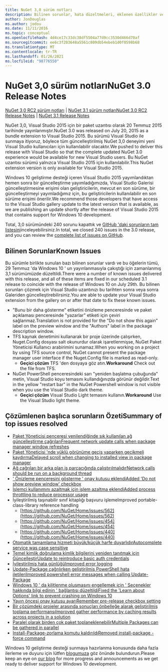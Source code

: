 ```yaml
---
title: NuGet 3,0 sürüm notları
description: Bilinen sorunlar, hata düzeltmeleri, eklenen özellikler ve CCR 'ler dahil olmak üzere NuGet 3.0.0 için sürüm notları.
author: JonDouglas
ms.author: jodou
ms.date: 11/11/2016
ms.topic: conceptual
ms.openlocfilehash: 4d4ce17c33dc38df5504a77d9cc3530d466d70af
ms.sourcegitcommit: ee6c3f203648a5561c809db54ebeb1d0f0598b68
ms.translationtype: MT
ms.contentlocale: tr-TR
ms.lasthandoff: 01/26/2021
ms.locfileid: "98776550"
---
```

# <a name="nuget-30-release-notes"></a><span data-ttu-id="fa268-103">NuGet 3,0 sürüm notları</span><span class="sxs-lookup"><span data-stu-id="fa268-103">NuGet 3.0 Release Notes</span></span>

<span data-ttu-id="fa268-104">[NuGet 3,0 RC2 sürüm notları](../release-notes/nuget-3.0-RC2.md)  |  [NuGet 3,1 sürüm notları](../release-notes/nuget-3.1.md)</span><span class="sxs-lookup"><span data-stu-id="fa268-104">[NuGet 3.0 RC2 Release Notes](../release-notes/nuget-3.0-RC2.md) | [NuGet 3.1 Release Notes](../release-notes/nuget-3.1.md)</span></span>

<span data-ttu-id="fa268-105">NuGet 3,0, Visual Studio 2015 için bir paket uzantısı olarak 20 Temmuz 2015 tarihinde yayınlanmıştır.</span><span class="sxs-lookup"><span data-stu-id="fa268-105">NuGet 3.0 was released on July 20, 2015 as a bundle extension to Visual Studio 2015.</span></span> <span data-ttu-id="fa268-106">Bu sürümü Visual Studio ile sunmaya itiyoruz, böylece tüm güncelleştirilmiş NuGet 3,0 deneyimi yeni Visual Studio kullanıcıları için kullanılabilir olacaktır.</span><span class="sxs-lookup"><span data-stu-id="fa268-106">We pushed to deliver this release with Visual Studio so that the complete updated NuGet 3.0 experience would be available for new Visual Studio users.</span></span> <span data-ttu-id="fa268-107">Bu NuGet uzantısı sürümü yalnızca Visual Studio 2015 için kullanılabilir.</span><span class="sxs-lookup"><span data-stu-id="fa268-107">This NuGet extension version is only available for Visual Studio 2015.</span></span>

<span data-ttu-id="fa268-108">Windows 10 geliştirme desteği içeren Visual Studio 2015 yayımlandıktan hemen sonra bir güncelleştirme yayımladığımızda, Visual Studio Galerisi güncelleştirmesine erişimi olan geliştiricilerin, mevcut en son sürüme, bir güncelleştirmeyi yayımladığımız için, bu geliştiricilerin kullanılabilir en son sürüme erişimi önerilir.</span><span class="sxs-lookup"><span data-stu-id="fa268-108">We recommend those developers that have access to the Visual Studio gallery update to the latest version that is available, as we are publishing an update shortly after the release of Visual Studio 2015 that contains support for Windows 10 development.</span></span>

<span data-ttu-id="fa268-109">Total, 3,0 sürümündeki 240 sorunu kapattık ve [GitHub 'daki sorunların tam listesini](https://github.com/NuGet/Home/issues?q=milestone%3A3.0.0-RTM+is%3Aclosed)inceleyebilirsiniz.</span><span class="sxs-lookup"><span data-stu-id="fa268-109">In total, we closed 240 issues in the 3.0 release, and you can review the [complete list of issues on GitHub](https://github.com/NuGet/Home/issues?q=milestone%3A3.0.0-RTM+is%3Aclosed).</span></span>

## <a name="known-issues"></a><span data-ttu-id="fa268-110">Bilinen Sorunlar</span><span class="sxs-lookup"><span data-stu-id="fa268-110">Known Issues</span></span>

<span data-ttu-id="fa268-111">Bu sürümle birlikte sunulan bazı bilinen sorunlar vardı ve bu öğelerin tümü, 29 Temmuz 'da Windows 10 ' un yayınlanmasıyla çakıştığı için zamanlanmış 3,1 sürümümüzde düzeltildi.</span><span class="sxs-lookup"><span data-stu-id="fa268-111">There were a number of known issues delivered with this release, and all of these items are fixed in our scheduled 3.1 release to coincide with the release of Windows 10 on July 29th.</span></span>  <span data-ttu-id="fa268-112">Bu bilinen sorunları çözmek için Visual Studio uzantınızı bu tarihten sonra veya sonra Galeriden güncelleştirebilirsiniz.</span><span class="sxs-lookup"><span data-stu-id="fa268-112">You are able to update your Visual Studio extension from the gallery on or after that date to fix these known issues.</span></span>

*  <span data-ttu-id="fa268-113">"Bunu bir daha gösterme" etiketini önizleme penceresinde ve paket açıklaması penceresinde "yazarlar" etiketi için çeviri sağlanmaz.</span><span class="sxs-lookup"><span data-stu-id="fa268-113">Translation is not provided for the "Do not show this again" label on the preview window and the "Authors" label in the package description window.</span></span>
*  <span data-ttu-id="fa268-114">TFS kaynak denetimini kullanarak bir proje üzerinde çalışırken, Nuget.Config dosyası salt okunurdur olarak işaretlenmişse, NuGet Paket Yöneticisi Kullanıcı arabirimini sunamaz.</span><span class="sxs-lookup"><span data-stu-id="fa268-114">When you working on a project by using TFS source control, NuGet cannot present the package manager user interface if the Nuget.Config file is marked as read-only.</span></span>
   * <span data-ttu-id="fa268-115">**Geçici çözüm** TFS 'den dosyaya göz atın.</span><span class="sxs-lookup"><span data-stu-id="fa268-115">**Workaround** Check out the file from TFS.</span></span>
*  <span data-ttu-id="fa268-116">NuGet PowerShell penceresindeki sarı "yeniden başlatma çubuğunda" metin, Visual Studio koyu temasını kullandığınızda görünür değildir.</span><span class="sxs-lookup"><span data-stu-id="fa268-116">Text in the yellow "restart bar" in the NuGet Powershell window is not visible when you use the Visual Studio dark theme.</span></span>
   * <span data-ttu-id="fa268-117">**Geçici çözüm** Visual Studio Light temasını kullanın.</span><span class="sxs-lookup"><span data-stu-id="fa268-117">**Workaround** Use the Visual Studio light theme.</span></span>


## <a name="summary-of-top-issues-resolved"></a><span data-ttu-id="fa268-118">Çözümlenen başlıca sorunların Özeti</span><span class="sxs-lookup"><span data-stu-id="fa268-118">Summary of top issues resolved</span></span>

* [<span data-ttu-id="fa268-119">Paket Yöneticisi penceresi yenilendiğinde sık kullanılan ağ güncelleştirme çağrıları</span><span class="sxs-lookup"><span data-stu-id="fa268-119">Frequent network update calls when package manager window refreshes</span></span>](https://github.com/NuGet/Home/issues/515)
* [<span data-ttu-id="fa268-120">Paket Yöneticisi 'nde yüklü görünüme geçiş yaparken gecikmeli kaydırma</span><span class="sxs-lookup"><span data-stu-id="fa268-120">Delayed scroll when changing to installed view in package manager</span></span>](https://github.com/NuGet/Home/issues/519)
* [<span data-ttu-id="fa268-121">Ağ çağrıları bir arka plan iş parçacığında çalıştırılmalıdır</span><span class="sxs-lookup"><span data-stu-id="fa268-121">Network calls should be run on a background thread</span></span>](https://github.com/NuGet/Home/issues/516)
* [<span data-ttu-id="fa268-122">' Önizleme penceresini gösterme ' onay kutusu eklendi</span><span class="sxs-lookup"><span data-stu-id="fa268-122">Added 'Do not show preview window' checkbox</span></span>](https://github.com/NuGet/Home/issues/566)
* [<span data-ttu-id="fa268-123">İşlemci kullanımını azaltmak için işlem azaltma eklendi</span><span class="sxs-lookup"><span data-stu-id="fa268-123">Added process throttling to reduce processor usage</span></span>](https://github.com/NuGet/Home/issues/356)
* <span data-ttu-id="fa268-124">İyileştirilmiş taşınabilir sınıf kitaplığı başvuru işleme</span><span class="sxs-lookup"><span data-stu-id="fa268-124">Improved portable-class-library reference handling</span></span>
    * [https://github.com/NuGet/Home/issues/562](https://github.com/NuGet/Home/issues/562)
    * [https://github.com/NuGet/Home/issues/454](https://github.com/NuGet/Home/issues/454)
    * [https://github.com/NuGet/Home/issues/440](https://github.com/NuGet/Home/issues/440)
* [<span data-ttu-id="fa268-125">Otomatik tamamlama hizmeti büyük/küçük harfe duyarlıdır</span><span class="sxs-lookup"><span data-stu-id="fa268-125">Autocomplete service was case sensitive</span></span>](https://github.com/NuGet/Home/issues/198)
* [<span data-ttu-id="fa268-126">Temel kimlik doğrulama kimlik bilgilerini yeniden tanıtmak için Güncelleştir</span><span class="sxs-lookup"><span data-stu-id="fa268-126">Update to reintroduce basic auth credentials</span></span>](https://github.com/NuGet/Home/issues/456)
* [<span data-ttu-id="fa268-127">İyileştirilmiş hata günlüğü</span><span class="sxs-lookup"><span data-stu-id="fa268-127">Improved error logging</span></span>](https://github.com/NuGet/Home/issues/407)
* [<span data-ttu-id="fa268-128">Update-Package çağrılırken geliştirilmiş PowerShell hata iletileri</span><span class="sxs-lookup"><span data-stu-id="fa268-128">Improved powershell error messages when calling Update-Package</span></span>](https://github.com/NuGet/Home/issues/5)
* [<span data-ttu-id="fa268-129">Windows 10 ' da kilitlenme oluşmasını engellemek için ' Seçenekler hakkında bilgi edinin ' bağlantısı düzeltildi</span><span class="sxs-lookup"><span data-stu-id="fa268-129">Fixed the 'Learn about Options' link to prevent crashing on Windows 10</span></span>](https://github.com/NuGet/Home/issues/822)
* [<span data-ttu-id="fa268-130">Yayın öncesi onay kutusu ayarı</span><span class="sxs-lookup"><span data-stu-id="fa268-130">Remember pre-release checkbox setting</span></span>](https://github.com/NuGet/Home/issues/732)
* [<span data-ttu-id="fa268-131">Bir çözümdeki projeler arasında sonuçları önbelleğe alarak geliştirilmiş toplama performansı</span><span class="sxs-lookup"><span data-stu-id="fa268-131">Improved gather performance by caching results across projects in a solution</span></span>](https://github.com/NuGet/Home/issues/721)
* [<span data-ttu-id="fa268-132">Paralel olarak birden çok paket toplaneklenebilir</span><span class="sxs-lookup"><span data-stu-id="fa268-132">Multiple Packages can be gathered in parallel</span></span>](https://github.com/NuGet/Home/issues/713)
* [<span data-ttu-id="fa268-133">Install-Package-zorlama komutu kaldırıldı</span><span class="sxs-lookup"><span data-stu-id="fa268-133">Removed install-package -force command</span></span>](https://github.com/NuGet/Home/issues/697)

<span data-ttu-id="fa268-134">Windows 10 geliştirme desteği sunmaya hazırlanma konusunda daha fazla ilerleme ve duyuru için lütfen [blogumuza](http://blog.nuget.org) göz önünde bulundurun.</span><span class="sxs-lookup"><span data-stu-id="fa268-134">Please keep an eye on [our blog](http://blog.nuget.org) for more progress and announcements as we get ready to deliver support for Windows 10 development.</span></span>